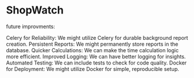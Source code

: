 # ShopWatch
future improvments:

Celery for Reliability: We might utilize Celery for durable background report creation.
Persistent Reports: We might permanently store reports in the database.
Quicker Calculations: We can make the time calculation logic more efficient.
Improved Logging: We can have better logging for insights.
Automated Testing: We can include tests to check for code quality.
Docker for Deployment: We might utilize Docker for simple, reproducible setup.
